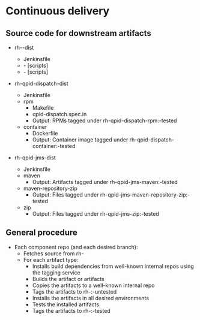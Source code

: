 # Continuous delivery

## Source code for downstream artifacts

 - rh-<repo>-dist
   - Jenkinsfile
   - <artifact-type-1>
     - [scripts]
   - <artifact-type-2>
     - [scripts]

 - rh-qpid-dispatch-dist
   - Jenkinsfile
   - rpm
     - Makefile
     - qpid-dispatch.spec.in
     - Output: RPMs tagged under rh-qpid-dispatch-rpm:<master>-tested
   - container
     - Dockerfile
     - Output: Container image tagged under rh-qpid-dispatch-container:<master>-tested

 - rh-qpid-jms-dist
   - Jenkinsfile
   - maven
     - Output: Artifacts tagged under rh-qpid-jms-maven:<branch>-tested
   - maven-repository-zip
     - Output: Files tagged under rh-qpid-jms-maven-repository-zip:<branch>-tested
   - zip
     - Output: Files tagged under rh-qpid-jms-zip:<branch>-tested

## General procedure

 - Each component repo (and each desired branch):
   - Fetches source from rh-<repo>
   - For each artifact type:
     - Installs build dependencies from well-known internal repos using the tagging service
     - Builds the artifact or artifacts
     - Copies the artifacts to a well-known internal repo
     - Tags the artifacts to rh-<component>:<branch>-untested
     - Installs the artifacts in all desired environments
     - Tests the installed artifacts
     - Tags the artifacts to rh-<component>:<branch>-tested
